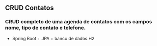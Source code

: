 ## CRUD Contatos

### CRUD completo de uma agenda de contatos com os campos nome, tipo de contato e telefone. 
- Spring Boot + JPA + banco de dados H2
